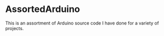 # AssortedArduino
This is an assortment of Arduino source code I have done for a variety of projects.
